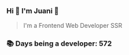 ### Hi 👋 I&#39;m Juani 🦁

> I&#39;m a Frontend Web Developer SSR

### 📚 Days being a developer: 572
